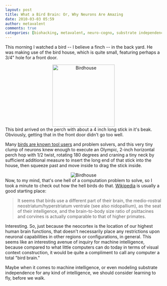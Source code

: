 ```yaml
---
layout: post
title: What a Bird Brain: Or, Why Neurons Are Amazing
date: 2010-03-03 05:59
author: metavalent
comments: true
categories: [biohacking, metavalent, neuro-cogno, substrate independence]
---
```

This morning I watched a bird -- I believe a finch -- in the back yard. He was making use of the bird house, which is quite small, featuring perhaps a 3/4" hole for a front door.
<div align="center"><img src="http://metavalent.com/images/birdhouse.empty.jpg" width="200" alt="Birdhouse" /></div>
This bird arrived on the perch with about a 4 inch long stick in it's beak. Obviously, getting that in the front door didn't go too well. 

Many <a href="http://en.wikipedia.org/wiki/Bird_intelligence">birds are known tool users</a> and problem solvers, and this very tiny clump of neurons knew enough to execute an Olympic, 2-inch  horizontal perch hop with 1/2 twist, rotating 180 degrees and craning a tiny neck by sufficient additional measure to insert the long end of that stick into the house, then squeeze past and move inside to drag the stick inside.
<div align="center"><img src="http://metavalent.com/images/birdhouse.working.jpg" alt="Birdhouse" /></div>
Now, to my mind, that's one hell of a computation problem to solve, so I took a minute to check out how the hell birds do that. <a href="http://en.wikipedia.org/wiki/Bird_intelligence">Wikipedia</a> is usually a good starting place:<blockquote>It seems that birds use a different part of their brain, the medio-rostral neostriatum/hyperstriatum ventrale (see also nidopallium), as the seat of their intelligence, and the brain-to-body size ratio of psittacines and corvines is actually comparable to that of higher primates.</blockquote>Interesting. So, just because the neocortex is the location of our highest human brain functions, that doesn't necessarily place any restrictions upon neuronal capabilities in other regions or configurations, in general. This seems like an interesting avenue of inquiry for machine intelligence, because compared to what little computers can do today in terms of visual context construction, it would be quite a compliment to call any computer a total "bird brain."

Maybe when it comes to machine intelligence, or even modeling substrate independence for any kind of intelligence, we should consider learning to fly, before we walk.
